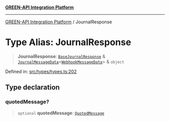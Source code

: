 [**GREEN-API Integration Platform**](../README.md)

***

[GREEN-API Integration Platform](../globals.md) / JournalResponse

# Type Alias: JournalResponse

> **JournalResponse**: [`BaseJournalResponse`](BaseJournalResponse.md) & [`JournalMessageData`](JournalMessageData.md)\<[`WebhookMessageData`](WebhookMessageData.md)\> & `object`

Defined in: [src/types/types.ts:202](https://github.com/green-api/greenapi-integration/blob/63683bb8d19b76d9e4ce6bd0a8121d8d2cf428af/src/types/types.ts#L202)

## Type declaration

### quotedMessage?

> `optional` **quotedMessage**: [`QuotedMessage`](QuotedMessage.md)
